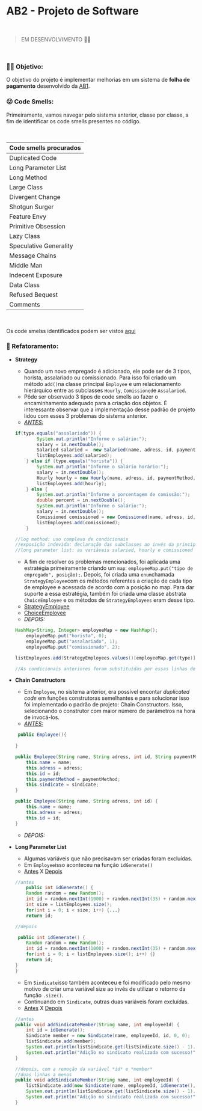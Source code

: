 # AB2 - Projeto de Software 
<br>

> EM DESENVOLVIMENTO :mechanic: 

<br>

### :woman_technologist: Objetivo:
O objetivo do projeto é implementar melhorias em um sistema de **folha de pagamento** desenvolvido da [AB1](https://github.com/eireneof/projeto_de_software). 

### :confounded: Code Smells:

Primeiramente, vamos navegar pelo sistema anterior, classe por classe, a fim de identificar os code smells presentes no código. <br>

<br>

Code smells procurados| 
--- |
Duplicated Code |
Long Parameter List |
 Long Method |
 Large Class |
 Divergent Change |
 Shotgun Surger |
 Feature Envy |
 Primitive Obsession |
 Lazy Class |
 Speculative Generality |
 Message Chains |
 Middle Man |
 Indecent Exposure |
 Data Class |
 Refused Bequest |
 Comments |

 <br>

 Os code smelss identificados podem ser vistos [aqui](https://github.com/eireneof/AB2-projeto-de-software/blob/main/code_smells.md) 

 ### :wrench: Refatoramento:

 * **Strategy**
    * Quando um novo empregado é adicionado, ele pode ser de 3 tipos, horista, assalariado ou comissionado. Para isso foi criado um método `add()`na classe principal `Employee` e um relacionamento hierárquico entre as subclasses `Hourly`, `Comissioned`e `Assalaried`.
    * Pôde ser observado 3 tipos de code smells ao fazer o encaminhamento adequado para a criação dos objetos. É interessante observar que a implementação desse padrão de projeto lidou com esses 3 problemas do sistema anterior. <br>
    * *[ANTES:](https://github.com/eireneof/projeto_de_software/blob/main/src/employee/Employee.java#L105)* <br> 
    
    ```java
    if(type.equals("assalariado")) {
        	System.out.println("Informe o salário:");
        	salary = in.nextDouble();
        	Salaried salaried =  new Salaried(name, adress, id, paymentMethod, salary, sindicate);
        	listEmployees.add(salaried);
        } else if (type.equals("horista")) {
        	System.out.println("Informe o salário horário:");
        	salary = in.nextDouble();
        	Hourly hourly = new Hourly(name, adress, id, paymentMethod, salary, sindicate);
        	listEmployees.add(hourly);
        } else {
        	System.out.println("Informe a porcentagem de comissão:");
        	double percent = in.nextDouble();
        	System.out.println("Informe o salário:");
        	salary = in.nextDouble();
        	Comissioned comissioned = new Comissioned(name, adress, id, paymentMethod, salary, percent, sindicate);
        	listEmployees.add(comissioned);
        } 

    //log method: uso complexo de condicionais
    //exposição indevida: declaração das subclasses ao invés da principal (ex: Hourly hourly = new Hourly(name, adress, id, paymentMethod, salary, sindicate);)
    //long parameter list: as variáveis salaried, hourly e comissioned  não precisavam ser criadas, visto que o construtor poderia ser passado diretamente em listEmployees.add();
    ```
    * A fim de resolver os problemas mencionados, foi aplicada uma estratégia primeiramente criando um `map`: `employeeMap.put("tipo de empregado", posição);`. Depois, foi criada uma `enum`chamada `StrategyEmployee`com os métodos referentes a criação de cada tipo de employee e acessada de acordo com a posição no map. Para dar suporte a essa estratégia, também foi criada uma classe abstrata `ChoiceEmployee` e os métodos de `StrategyEmployees` eram desse tipo. 
    * [StrategyEmployee](https://github.com/eireneof/AB2-projeto-de-software/blob/main/src/employee/StrategyEmployees.java)
    * [ChoiceEmployee](https://github.com/eireneof/AB2-projeto-de-software/blob/main/src/employee/ChoiceEmployee.java)
    * *DEPOIS:* <br>
    ```java
    HashMap<String, Integer> employeeMap = new HashMap();
        employeeMap.put("horista", 0);
        employeeMap.put("assalariado", 1);
        employeeMap.put("comissionado", 2);
    
    listEmployees.add(StrategyEmployees.values()[employeeMap.get(type)].getChoiceEmployee(name,adress,id,sindicate,paymentMethod).choiceEmployee());

    //As condicionais anteriores foram substituídas por essas linhas de código na função add
    ```
    
 * **Chain Constructors**
    * Em `Employee`, no sistema anterior, era possível encontar *duplicated code* em funções construtoras semelhantes e para solucionar isso foi implementado o padrão de projeto: Chain Constructors. Isso, selecionando o construtor com maior número de parâmetros na hora de invocá-los.  
    * *[ANTES:](https://github.com/eireneof/projeto_de_software/blob/main/src/employee/Employee.java#L46)* <br> 
    ```java
     public Employee(){
    	
    }

    public Employee(String name, String adress, int id, String paymentMethod, int sindicate) {
        this.name = name;
        this.adress = adress;
        this.id = id;
        this.paymentMethod = paymentMethod;
        this.sindicate = sindicate;
    }
    
    public Employee(String name, String adress, int id) {
        this.name = name;
        this.adress = adress;
        this.id = id;
    }
    ```
     * *DEPOIS:* <br>

* **Long Parameter List**
    * Algumas variáveis que não precisavam ser criadas foram excluídas.
    * Em `Employee`isso aconteceu na função `idGenerate()`
    * [Antes](https://github.com/eireneof/projeto_de_software/blob/main/src/employee/Employee.java#L67) X [Depois]() <br>


    ```java
    //antes
        public int idGenerate() {
    	Random random = new Random();
    	int id = random.nextInt(1000) + random.nextInt(35) + random.nextInt(849);
    	int size = listEmployees.size();
    	for(int i = 0; i < size; i++) {...}
    	return id;

    //depois

     public int idGenerate() {
    	Random random = new Random();
    	int id = random.nextInt(1000) + random.nextInt(35) + random.nextInt(849);
    	for(int i = 0; i < listEmployees.size(); i++) {}
    	return id;
    }
    }
    ```
    * Em `Sindicate`isso também aconteceu e foi modificado pelo mesmo motivo de criar uma variável size ao invés de utilizar o retorno da função `.size()`.
     * Continuando em `Sindicate`, outras duas variáveis foram excluídas.
     * [Antes](https://github.com/eireneof/projeto_de_software/blob/main/src/employee/Sindicate.java#L48) X [Depois]() <br>

    ```java
    //antes
	public void addSindicateMember(String name, int employeeId) { 
		int id = idGenerate();
		Sindicate member = new Sindicate(name, employeeId, id, 0, 0);
		listSindicate.add(member);
		System.out.println(listSindicate.get(listSindicate.size() - 1).showSindicateMember(member));
		System.out.println("Adição no sindicato realizada com sucesso!");
	}

    //depois, com a remoção da variável *id* e *member*
    //duas linhas a menos
	public void addSindicateMember(String name, int employeeId) { 
		listSindicate.add(new Sindicate(name, employeeId, idGenerate(), 0, 0));
		System.out.println(listSindicate.get(listSindicate.size() - 1).showSindicateMember(listSindicate.get(listSindicate.size() - 1)));
		System.out.println("Adição no sindicato realizada com sucesso!");
	}

    ```



